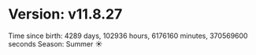 # Version: v11.8.27
Time since birth: 4289 days, 102936 hours, 6176160 minutes, 370569600 seconds
Season: Summer ☀️
